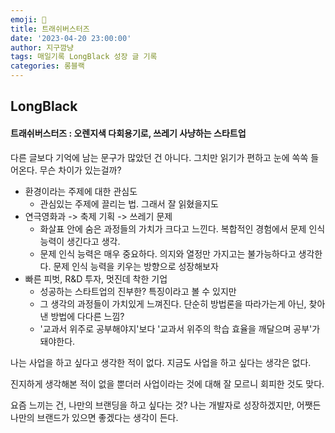 ```yaml
---
emoji: 📗 
title: 트래쉬버스터즈
date: '2023-04-20 23:00:00'
author: 지구깜냥
tags: 매일기록 LongBlack 성장 글 기록
categories: 롱블랙
---
```


## LongBlack
#### 트래쉬버스터즈 : 오렌지색 다회용기로, 쓰레기 사냥하는 스타트업

다른 글보다 기억에 남는 문구가 많았던 건 아니다. 그치만 읽기가 편하고 눈에 쏙쏙 들어온다.
무슨 차이가 있는걸까?

- 환경이라는 주제에 대한 관심도
  - 관심있는 주제에 끌리는 법. 그래서 잘 읽혔을지도
- 연극영화과 -> 축제 기획 -> 쓰레기 문제
  - 화살표 안에 숨은 과정들의 가치가 크다고 느낀다. 복합적인 경험에서 문제 인식 능력이 생긴다고 생각.
  - 문제 인식 능력은 매우 중요하다. 의지와 열정만 가지고는 불가능하다고 생각한다. 문제 인식 능력을 키우는 방향으로 성장해보자
- 빠른 피벗, R&D 투자, 멋진데 착한 기업
  - 성공하는 스타트업의 진부한? 특징이라고 볼 수 있지만
  - 그 생각의 과정들이 가치있게 느껴진다. 단순히 방법론을 따라가는게 아닌, 찾아낸 방법에 다다른 느낌?
  - '교과서 위주로 공부해야지'보다 '교과서 위주의 학습 효율을 깨달으며 공부'가 돼야한다.


나는 사업을 하고 싶다고 생각한 적이 없다. 지금도 사업을 하고 싶다는 생각은 없다.

진지하게 생각해본 적이 없을 뿐더러 사업이라는 것에 대해 잘 모르니 회피한 것도 맞다.

요즘 느끼는 건, 나만의 브랜딩을 하고 싶다는 것? 나는 개발자로 성장하겠지만, 어쨋든 나만의 브랜드가 있으면 좋겠다는 생각이 든다.

